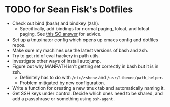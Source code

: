 TODO for Sean Fisk's Dotfiles
=============================

* Check out bind (bash) and bindkey (zsh).
    * Specifically, add bindings for normal paging, lolcat, and lolcat paging. See [this SO answer](http://serverfault.com/questions/31845/is-there-a-way-to-configure-bash-to-always-page-output/31870#31870) for advice.
* Set up a tmuxinator config which opens up emacs config and dotfiles repos.
* Make sure my machines use the latest versions of bash and zsh.
* Try to get rid of eval hackery in path utils.
* Investigate other ways of install autojump.
* Figure out why MANPATH isn't getting set correctly in bash but it is in zsh.
    * Definitely has to do with `/etc/zshenv` and `/usr/libexec/path_helper`.
    * Problem mitigated by new configuration.
* Write a function for creating a new tmux tab and automatically naming it.
* Get SSH keys under control. Decide which ones need to be shared, and
  add a passphrase or something using `ssh-agent`.
